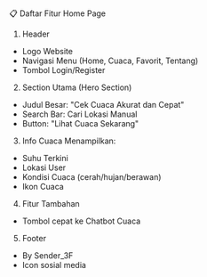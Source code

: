 📋 Daftar Fitur Home Page
1. Header
- Logo Website
- Navigasi Menu (Home, Cuaca, Favorit, Tentang)
- Tombol Login/Register

2. Section Utama (Hero Section)
- Judul Besar: "Cek Cuaca Akurat dan Cepat"
- Search Bar: Cari Lokasi Manual
- Button: "Lihat Cuaca Sekarang"

3. Info Cuaca Menampilkan:
- Suhu Terkini
- Lokasi User
- Kondisi Cuaca (cerah/hujan/berawan)
- Ikon Cuaca

4. Fitur Tambahan
- Tombol cepat ke Chatbot Cuaca

5. Footer
- By Sender_3F
- Icon sosial media